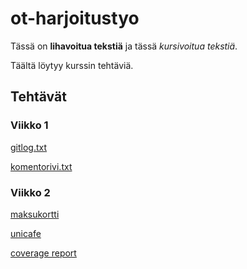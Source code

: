 # ot-harjoitustyo

Tässä on **lihavoitua tekstiä** ja tässä *kursivoitua tekstiä*.

Täältä löytyy kurssin tehtäviä.

## Tehtävät

### Viikko 1

[gitlog.txt](https://github.com/katajak/ot-harjoitustyo/blob/master/laskarit/viikko1/gitlog.txt)

[komentorivi.txt](https://github.com/katajak/ot-harjoitustyo/blob/master/laskarit/viikko1/komentorivi.txt)

### Viikko 2

[maksukortti](https://github.com/katajak/ot-harjoitustyo/tree/master/laskarit/viikko2/maksukortti)

[unicafe](https://github.com/katajak/ot-harjoitustyo/tree/master/laskarit/viikko2/unicafe)

[coverage report](https://github.com/katajak/ot-harjoitustyo/blob/master/laskarit/viikko2/coveragereport.png)
